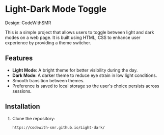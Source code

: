 # Light-Dark Mode Toggle
Design: CodeWithSMR

This is a simple project that allows users to toggle between light and dark modes on a web page. It is built using HTML, CSS to enhance user experience by providing a theme switcher.

## Features
- **Light Mode**: A bright theme for better visibility during the day.
- **Dark Mode**: A darker theme to reduce eye strain in low light conditions.
- Smooth transition between themes.
- Preference is saved to local storage so the user's choice persists across sessions.

## Installation
1. Clone the repository:
   ```bash
   https://codewith-smr.github.io/Light-dark/
